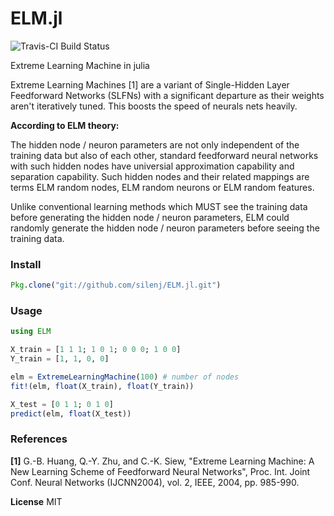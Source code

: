 # ELM.jl

![Travis-CI Build Status](https://travis-ci.org/lepisma/ELM.jl.svg)

Extreme Learning Machine in julia

Extreme Learning Machines [1] are a variant of Single-Hidden Layer Feedforward Networks (SLFNs) with a significant departure as their weights aren't iteratively tuned. This boosts the speed of neurals nets heavily.

**According to ELM theory:**

The hidden node / neuron parameters are not only independent of the training data but also of each other, standard feedforward neural networks with such hidden nodes have universial approximation capability and separation capability. Such hidden nodes and their related mappings are terms ELM random nodes, ELM random neurons or ELM random features.

Unlike conventional learning methods which MUST see the training data before generating the hidden node / neuron parameters, ELM could randomly generate the hidden node / neuron parameters before seeing the training data.


### Install

```julia
Pkg.clone("git://github.com/silenj/ELM.jl.git")
```

### Usage

```julia
using ELM

X_train = [1 1 1; 1 0 1; 0 0 0; 1 0 0]
Y_train = [1, 1, 0, 0]

elm = ExtremeLearningMachine(100) # number of nodes
fit!(elm, float(X_train), float(Y_train))

X_test = [0 1 1; 0 1 0]
predict(elm, float(X_test))
```

### References

**[1]** G.-B. Huang, Q.-Y. Zhu, and C.-K. Siew, "Extreme Learning Machine: A New Learning Scheme of Feedforward Neural
Networks", Proc. Int. Joint Conf.
Neural Networks (IJCNN2004), vol. 2,
IEEE, 2004, pp. 985-990.

**License** MIT
